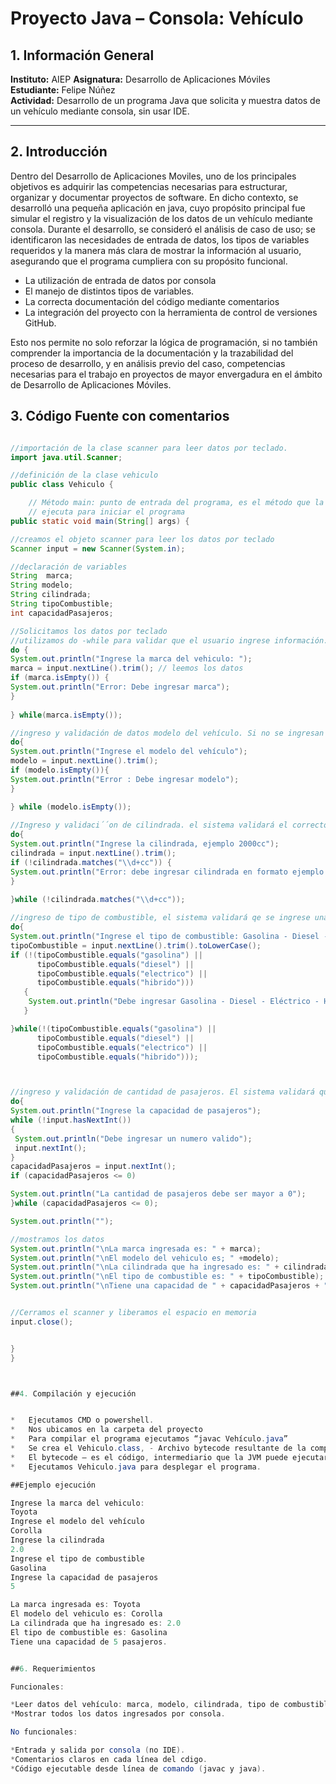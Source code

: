 # Proyecto Java – Consola: Vehículo

## 1. Información General
**Instituto:** AIEP
**Asignatura:** Desarrollo de Aplicaciones Móviles  
**Estudiante:** Felipe Núñez  
**Actividad:** Desarrollo de un programa Java que solicita y muestra datos de un vehículo mediante consola, sin usar IDE.  

---

## 2. Introducción
Dentro del Desarrollo de Aplicaciones Moviles, uno de los principales objetivos es adquirir las competencias necesarias para estructurar, organizar y documentar proyectos de software. En dicho contexto, se desarrolló una pequeña aplicación en java, cuyo propósito principal fue simular el registro y la visualización de los datos de un vehículo mediante consola. Durante el desarrollo, se consideró el análisis de caso de uso; se identificaron las necesidades de entrada de datos, los tipos de variables requeridos y la manera más clara de mostrar la información al usuario, asegurando que el programa cumpliera con su propósito funcional.

*	La utilización de entrada de datos por consola
*	El manejo de distintos tipos de variables.
*	La correcta documentación del código mediante comentarios
*	La integración del proyecto con la herramienta de control de versiones GitHub.

Esto nos permite no solo reforzar la lógica de programación, si no también comprender la importancia de la documentación y la trazabilidad del proceso de desarrollo, y en análisis previo del caso, competencias necesarias para el trabajo en proyectos de mayor envergadura en el ámbito de Desarrollo de Aplicaciones Móviles.


## 3. Código Fuente con comentarios

```java

//importación de la clase scanner para leer datos por teclado.
import java.util.Scanner;

//definición de la clase vehiculo
public class Vehiculo {

    // Método main: punto de entrada del programa, es el método que la JVM busca y
    // ejecuta para iniciar el programa
public static void main(String[] args) {

//creamos el objeto scanner para leer los datos por teclado
Scanner input = new Scanner(System.in);

//declaración de variables
String  marca;
String modelo;
String cilindrada;
String tipoCombustible; 
int capacidadPasajeros;

//Solicitamos los datos por teclado
//utilizamos do -while para validar que el usuario ingrese información.
do {
System.out.println("Ingrese la marca del vehiculo: ");
marca = input.nextLine().trim(); // leemos los datos
if (marca.isEmpty()) {
System.out.println("Error: Debe ingresar marca");
}
    
} while(marca.isEmpty());

//ingreso y validación de datos modelo del vehículo. Si no se ingresan datos, el sistema solicitará una y otra vez
do{
System.out.println("Ingrese el modelo del vehículo");
modelo = input.nextLine().trim();
if (modelo.isEmpty()){
System.out.println("Error : Debe ingresar modelo"); 
}

} while (modelo.isEmpty()); 
    
//Ingreso y validaci´´on de cilindrada. el sistema validará el correcto formao de ingreso de cilindrada segun el ejemplo
do{
System.out.println("Ingrese la cilindrada, ejemplo 2000cc");
cilindrada = input.nextLine().trim();
if (!cilindrada.matches("\\d+cc")) {
System.out.println("Error: debe ingresar cilindrada en formato ejemplo 2000cc ");  
}

}while (!cilindrada.matches("\\d+cc")); 
    
//ingreso de tipo de combustible, el sistema validará qe se ingrese una de las alternativas del ejemplo
do{
System.out.println("Ingrese el tipo de combustible: Gasolina - Diesel - Eléctrico - Híbrido");
tipoCombustible = input.nextLine().trim().toLowerCase();
if (!(tipoCombustible.equals("gasolina") ||
      tipoCombustible.equals("diesel") ||
      tipoCombustible.equals("electrico") ||
      tipoCombustible.equals("hibrido")))
   {
    System.out.println("Debe ingresar Gasolina - Diesel - Eléctrico - Híbrido");    
   }

}while(!(tipoCombustible.equals("gasolina") ||
      tipoCombustible.equals("diesel") ||
      tipoCombustible.equals("electrico") ||
      tipoCombustible.equals("hibrido")));     



//ingreso y validación de cantidad de pasajeros. El sistema validará que se ingrese un valor numerico y que este sea mayor a 0 
do{
System.out.println("Ingrese la capacidad de pasajeros");
while (!input.hasNextInt()) 
{
 System.out.println("Debe ingresar un numero valido");   
 input.nextInt();
}
capacidadPasajeros = input.nextInt();
if (capacidadPasajeros <= 0) 

System.out.println("La cantidad de pasajeros debe ser mayor a 0");    
}while (capacidadPasajeros <= 0);

System.out.println("");

//mostramos los datos
System.out.println("\nLa marca ingresada es: " + marca);
System.out.println("\nEl modelo del vehiculo es; " +modelo);
System.out.println("\nLa cilindrada que ha ingresado es: " + cilindrada);
System.out.println("\nEl tipo de combustible es: " + tipoCombustible);
System.out.println("\nTiene una capacidad de " + capacidadPasajeros + " pasajeros.");


//Cerramos el scanner y liberamos el espacio en memoria
input.close();


}
}



##4. Compilación y ejecución


*	Ejecutamos CMD o powershell.
*	Nos ubicamos en la carpeta del proyecto
*	Para compilar el programa ejecutamos “javac Vehículo.java”
*	Se crea el Vehiculo.class, - Archivo bytecode resultante de la compilación.
*	El bytecode – es el código, intermediario que la JVM puede ejecutar.
*	Ejecutamos Vehiculo.java para desplegar el programa. 

##Ejemplo ejecución

Ingrese la marca del vehiculo:
Toyota
Ingrese el modelo del vehículo
Corolla
Ingrese la cilindrada
2.0
Ingrese el tipo de combustible
Gasolina
Ingrese la capacidad de pasajeros
5

La marca ingresada es: Toyota
El modelo del vehiculo es: Corolla
La cilindrada que ha ingresado es: 2.0
El tipo de combustible es: Gasolina
Tiene una capacidad de 5 pasajeros.


##6. Requerimientos

Funcionales:

*Leer datos del vehículo: marca, modelo, cilindrada, tipo de combustible, capacidad de pasajeros.
*Mostrar todos los datos ingresados por consola.

No funcionales:

*Entrada y salida por consola (no IDE).
*Comentarios claros en cada línea del cdigo.
*Código ejecutable desde línea de comando (javac y java).


